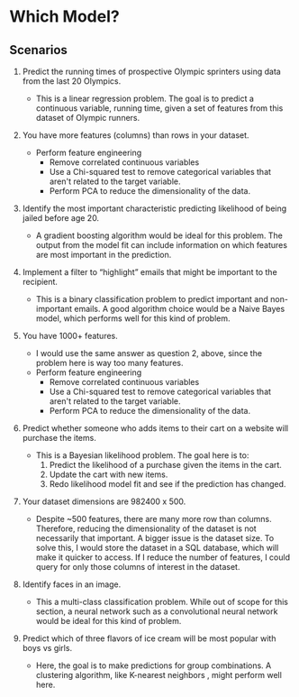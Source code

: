 # Which Model?

## Scenarios

1. Predict the running times of prospective Olympic sprinters using data from the last 20 Olympics.
    * This is a linear regression problem. The goal is to predict a continuous variable, running time, given a set of
    features from this dataset of Olympic runners.

2. You have more features (columns) than rows in your dataset.
    * Perform feature engineering
        * Remove correlated continuous variables
        * Use a Chi-squared test to remove categorical variables that aren't related to the target variable.
        * Perform PCA to reduce the dimensionality of the data.

3. Identify the most important characteristic predicting likelihood of being jailed before age 20.
    * A gradient boosting algorithm would be ideal for this problem. The output from the model fit can include
     information on which features are most important in the prediction.

4. Implement a filter to “highlight” emails that might be important to the recipient.
    * This is a binary classification problem to predict important and non-important emails. A good algorithm choice
     would be a Naive Bayes model, which performs well for this kind of problem.

5. You have 1000+ features.
    * I would use the same answer as question 2, above, since the problem here is way too many features.
    * Perform feature engineering
        * Remove correlated continuous variables
        * Use a Chi-squared test to remove categorical variables that aren't related to the target variable.
        * Perform PCA to reduce the dimensionality of the data.

6. Predict whether someone who adds items to their cart on a website will purchase the items.
    * This is a Bayesian likelihood problem. The goal here is to:
        1. Predict the likelihood of a purchase given the items in the cart.
        2. Update the cart with new items.
        3. Redo likelihood model fit and see if the prediction has changed.

7. Your dataset dimensions are 982400 x 500.
    * Despite ~500 features, there are many more row than columns. Therefore, reducing the dimensionality of the
    dataset is not necessarily that important. A bigger issue is the dataset size. To solve this, I would store the
    dataset in a SQL database, which will make it quicker to access. If I reduce the number of features, I could
    query for only those columns of interest in the dataset.

8. Identify faces in an image.
    * This a multi-class classification problem. While out of scope for this section, a neural network such as a
     convolutional neural network would be ideal for this kind of problem.

9. Predict which of three flavors of ice cream will be most popular with boys vs girls.
    * Here, the goal is to make predictions for group combinations. A clustering algorithm, like K-nearest neighbors
    , might perform well here.